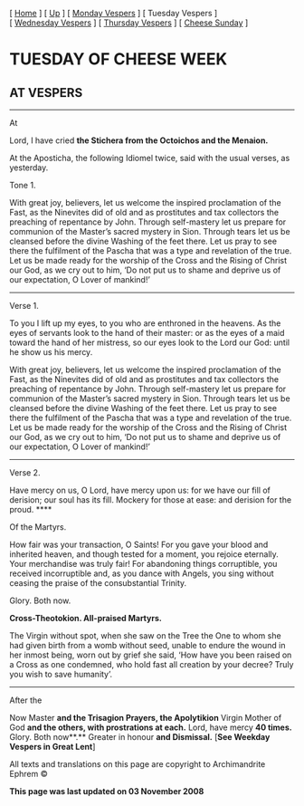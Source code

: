 \[ [Home](index.md) \] \[ [Up](cheese_week.md) \] \[ [Monday Vespers](CheeseMonVes.md) \] \[ Tuesday Vespers \] \[ [Wednesday Vespers](CheeseWedVes.md) \] \[ [Thursday Vespers](CheeseThuVes.md) \] \[ [Cheese Sunday](cheese.md) \]

TUESDAY OF CHEESE WEEK
======================

AT VESPERS
----------

****

At

Lord, I have cried **the Stichera from the Octoichos and the Menaion.**

At the Aposticha, the following Idiomel twice, said with the usual verses, as yesterday.

Tone 1.

With great joy, believers, let us welcome the inspired proclamation of the Fast, as the Ninevites did of old and as prostitutes and tax collectors the preaching of repentance by John. Through self-mastery let us prepare for communion of the Master’s sacred mystery in Sion. Through tears let us be cleansed before the divine Washing of the feet there. Let us pray to see there the fulfilment of the Pascha that was a type and revelation of the true. Let us be made ready for the worship of the Cross and the Rising of Christ our God, as we cry out to him, ‘Do not put us to shame and deprive us of our expectation, O Lover of mankind!’

****

Verse 1.

To you I lift up my eyes, to you who are enthroned in the heavens. As the eyes of servants look to the hand of their master: or as the eyes of a maid toward the hand of her mistress, so our eyes look to the Lord our God: until he show us his mercy.

With great joy, believers, let us welcome the inspired proclamation of the Fast, as the Ninevites did of old and as prostitutes and tax collectors the preaching of repentance by John. Through self-mastery let us prepare for communion of the Master’s sacred mystery in Sion. Through tears let us be cleansed before the divine Washing of the feet there. Let us pray to see there the fulfilment of the Pascha that was a type and revelation of the true. Let us be made ready for the worship of the Cross and the Rising of Christ our God, as we cry out to him, ‘Do not put us to shame and deprive us of our expectation, O Lover of mankind!’

****

Verse 2.

Have mercy on us, O Lord, have mercy upon us: for we have our fill of derision; our soul has its fill. Mockery for those at ease: and derision for the proud. ****

Of the Martyrs.

How fair was your transaction, O Saints! For you gave your blood and inherited heaven, and though tested for a moment, you rejoice eternally. Your merchandise was truly fair! For abandoning things corruptible, you received incorruptible and, as you dance with Angels, you sing without ceasing the praise of the consubstantial Trinity.

Glory. Both now.

**Cross-Theotokion. All-praised Martyrs.**

The Virgin without spot, when she saw on the Tree the One to whom she had given birth from a womb without seed, unable to endure the wound in her inmost being, worn out by grief she said, ‘How have you been raised on a Cross as one condemned, who hold fast all creation by your decree? Truly you wish to save humanity’.

****

After the

Now Master **and the Trisagion Prayers, the Apolytikion** Virgin Mother of God **and the others, with prostrations at each.** Lord, have mercy **40 times.** Glory. Both now**.** Greater in honour **and Dismissal.** \[**See Weekday Vespers in Great Lent**\]  

All texts and translations on this page are copyright to Archimandrite Ephrem ©

**This page was last updated on 03 November 2008**
